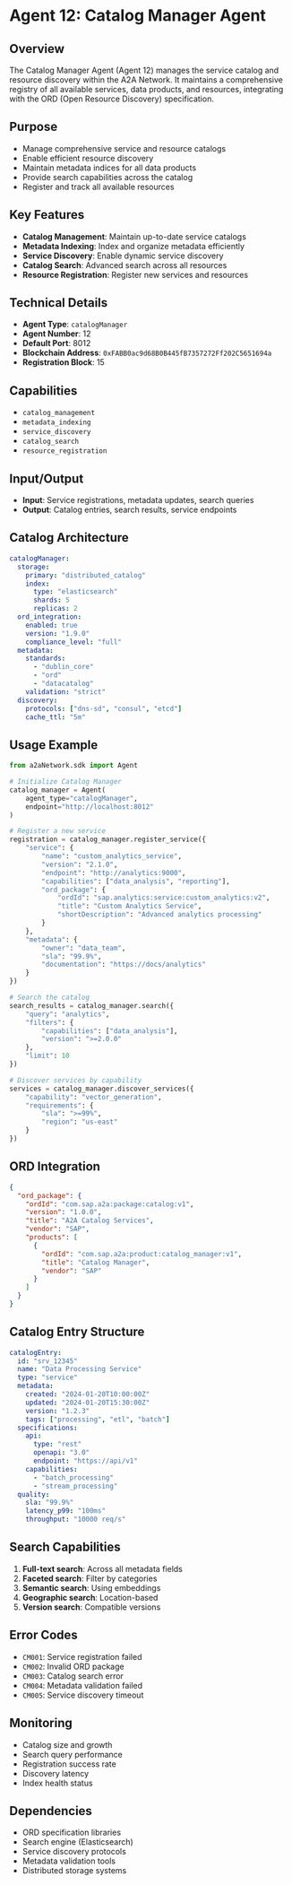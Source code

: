 # Agent 12: Catalog Manager Agent

## Overview
The Catalog Manager Agent (Agent 12) manages the service catalog and resource discovery within the A2A Network. It maintains a comprehensive registry of all available services, data products, and resources, integrating with the ORD (Open Resource Discovery) specification.

## Purpose
- Manage comprehensive service and resource catalogs
- Enable efficient resource discovery
- Maintain metadata indices for all data products
- Provide search capabilities across the catalog
- Register and track all available resources

## Key Features
- **Catalog Management**: Maintain up-to-date service catalogs
- **Metadata Indexing**: Index and organize metadata efficiently
- **Service Discovery**: Enable dynamic service discovery
- **Catalog Search**: Advanced search across all resources
- **Resource Registration**: Register new services and resources

## Technical Details
- **Agent Type**: `catalogManager`
- **Agent Number**: 12
- **Default Port**: 8012
- **Blockchain Address**: `0xFABB0ac9d68B0B445fB7357272Ff202C5651694a`
- **Registration Block**: 15

## Capabilities
- `catalog_management`
- `metadata_indexing`
- `service_discovery`
- `catalog_search`
- `resource_registration`

## Input/Output
- **Input**: Service registrations, metadata updates, search queries
- **Output**: Catalog entries, search results, service endpoints

## Catalog Architecture
```yaml
catalogManager:
  storage:
    primary: "distributed_catalog"
    index:
      type: "elasticsearch"
      shards: 5
      replicas: 2
  ord_integration:
    enabled: true
    version: "1.9.0"
    compliance_level: "full"
  metadata:
    standards:
      - "dublin_core"
      - "ord"
      - "datacatalog"
    validation: "strict"
  discovery:
    protocols: ["dns-sd", "consul", "etcd"]
    cache_ttl: "5m"
```

## Usage Example
```python
from a2aNetwork.sdk import Agent

# Initialize Catalog Manager
catalog_manager = Agent(
    agent_type="catalogManager",
    endpoint="http://localhost:8012"
)

# Register a new service
registration = catalog_manager.register_service({
    "service": {
        "name": "custom_analytics_service",
        "version": "2.1.0",
        "endpoint": "http://analytics:9000",
        "capabilities": ["data_analysis", "reporting"],
        "ord_package": {
            "ordId": "sap.analytics:service:custom_analytics:v2",
            "title": "Custom Analytics Service",
            "shortDescription": "Advanced analytics processing"
        }
    },
    "metadata": {
        "owner": "data_team",
        "sla": "99.9%",
        "documentation": "https://docs/analytics"
    }
})

# Search the catalog
search_results = catalog_manager.search({
    "query": "analytics",
    "filters": {
        "capabilities": ["data_analysis"],
        "version": ">=2.0.0"
    },
    "limit": 10
})

# Discover services by capability
services = catalog_manager.discover_services({
    "capability": "vector_generation",
    "requirements": {
        "sla": ">=99%",
        "region": "us-east"
    }
})
```

## ORD Integration
```json
{
  "ord_package": {
    "ordId": "com.sap.a2a:package:catalog:v1",
    "version": "1.0.0",
    "title": "A2A Catalog Services",
    "vendor": "SAP",
    "products": [
      {
        "ordId": "com.sap.a2a:product:catalog_manager:v1",
        "title": "Catalog Manager",
        "vendor": "SAP"
      }
    ]
  }
}
```

## Catalog Entry Structure
```yaml
catalogEntry:
  id: "srv_12345"
  name: "Data Processing Service"
  type: "service"
  metadata:
    created: "2024-01-20T10:00:00Z"
    updated: "2024-01-20T15:30:00Z"
    version: "1.2.3"
    tags: ["processing", "etl", "batch"]
  specifications:
    api:
      type: "rest"
      openapi: "3.0"
      endpoint: "https://api/v1"
    capabilities:
      - "batch_processing"
      - "stream_processing"
  quality:
    sla: "99.9%"
    latency_p99: "100ms"
    throughput: "10000 req/s"
```

## Search Capabilities
1. **Full-text search**: Across all metadata fields
2. **Faceted search**: Filter by categories
3. **Semantic search**: Using embeddings
4. **Geographic search**: Location-based
5. **Version search**: Compatible versions

## Error Codes
- `CM001`: Service registration failed
- `CM002`: Invalid ORD package
- `CM003`: Catalog search error
- `CM004`: Metadata validation failed
- `CM005`: Service discovery timeout

## Monitoring
- Catalog size and growth
- Search query performance
- Registration success rate
- Discovery latency
- Index health status

## Dependencies
- ORD specification libraries
- Search engine (Elasticsearch)
- Service discovery protocols
- Metadata validation tools
- Distributed storage systems